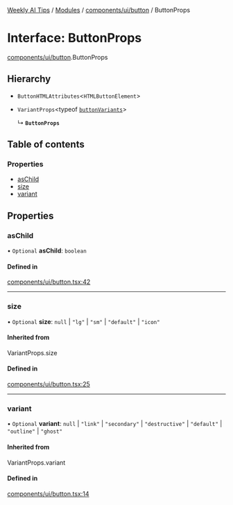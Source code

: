 [Weekly AI Tips](../README.md) / [Modules](../modules.md) / [components/ui/button](../modules/components_ui_button.md) / ButtonProps

# Interface: ButtonProps

[components/ui/button](../modules/components_ui_button.md).ButtonProps

## Hierarchy

- `ButtonHTMLAttributes`\<`HTMLButtonElement`\>

- `VariantProps`\<typeof [`buttonVariants`](../modules/components_ui_button.md#buttonvariants)\>

  ↳ **`ButtonProps`**

## Table of contents

### Properties

- [asChild](components_ui_button.ButtonProps.md#aschild)
- [size](components_ui_button.ButtonProps.md#size)
- [variant](components_ui_button.ButtonProps.md#variant)

## Properties

### asChild

• `Optional` **asChild**: `boolean`

#### Defined in

[components/ui/button.tsx:42](https://github.com/alexsoyes/weekly-ai-tips/blob/82d80f9c03fb9b1eb480331758fae01e00b39731/components/ui/button.tsx#L42)

___

### size

• `Optional` **size**: ``null`` \| ``"lg"`` \| ``"sm"`` \| ``"default"`` \| ``"icon"``

#### Inherited from

VariantProps.size

#### Defined in

[components/ui/button.tsx:25](https://github.com/alexsoyes/weekly-ai-tips/blob/82d80f9c03fb9b1eb480331758fae01e00b39731/components/ui/button.tsx#L25)

___

### variant

• `Optional` **variant**: ``null`` \| ``"link"`` \| ``"secondary"`` \| ``"destructive"`` \| ``"default"`` \| ``"outline"`` \| ``"ghost"``

#### Inherited from

VariantProps.variant

#### Defined in

[components/ui/button.tsx:14](https://github.com/alexsoyes/weekly-ai-tips/blob/82d80f9c03fb9b1eb480331758fae01e00b39731/components/ui/button.tsx#L14)
